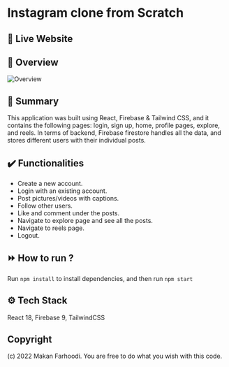 # Instagram clone from Scratch 

## 🔗 Live Website

## 👀 Overview
![Overview](/screenshots/sample.gif)

## 📣 Summary
This application was built using React, Firebase & Tailwind CSS, and it contains the following pages: login, sign up, home, profile pages, explore, and reels. In terms of backend, Firebase firestore handles all the data, and stores different users with their individual posts.

## ✔️ Functionalities 

- Create a new account.
- Login with an existing account.
- Post pictures/videos with captions.
- Follow other users.
- Like and comment under the posts.
- Navigate to explore page and see all the posts.
- Navigate to reels page.
- Logout.

## ⏩ How to run ?
Run `npm install` to install dependencies, and then run `npm start`


## ⚙️ Tech Stack
React 18, Firebase 9, TailwindCSS


## Copyright
(c) 2022 Makan Farhoodi. You are free to do what you wish with this code.






